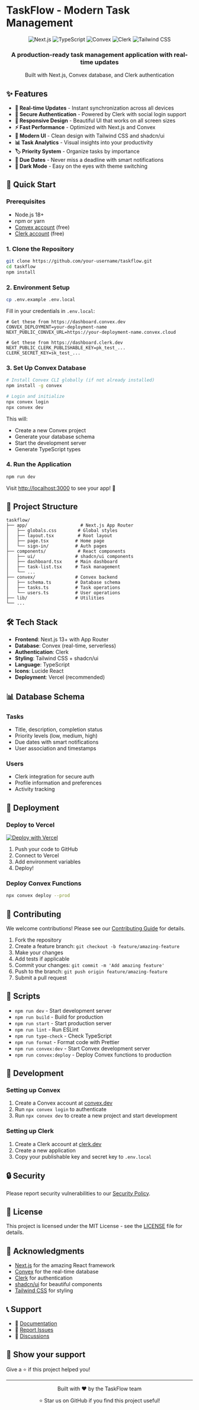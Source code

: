 # TaskFlow - Modern Task Management

<div align="center">
  <img src="https://img.shields.io/badge/Next.js-13+-black?style=for-the-badge&logo=next.js" alt="Next.js" />
  <img src="https://img.shields.io/badge/TypeScript-5+-blue?style=for-the-badge&logo=typescript" alt="TypeScript" />
  <img src="https://img.shields.io/badge/Convex-Database-orange?style=for-the-badge" alt="Convex" />
  <img src="https://img.shields.io/badge/Clerk-Auth-purple?style=for-the-badge" alt="Clerk" />
  <img src="https://img.shields.io/badge/Tailwind-CSS-cyan?style=for-the-badge&logo=tailwindcss" alt="Tailwind CSS" />
</div>

<div align="center">
  <h3>A production-ready task management application with real-time updates</h3>
  <p>Built with Next.js, Convex database, and Clerk authentication</p>
</div>

## ✨ Features

- **🔄 Real-time Updates** - Instant synchronization across all devices
- **🔐 Secure Authentication** - Powered by Clerk with social login support
- **📱 Responsive Design** - Beautiful UI that works on all screen sizes
- **⚡ Fast Performance** - Optimized with Next.js and Convex
- **🎨 Modern UI** - Clean design with Tailwind CSS and shadcn/ui
- **📊 Task Analytics** - Visual insights into your productivity
- **🏷️ Priority System** - Organize tasks by importance
- **📅 Due Dates** - Never miss a deadline with smart notifications
- **🌙 Dark Mode** - Easy on the eyes with theme switching

## 🚀 Quick Start

### Prerequisites

- Node.js 18+ 
- npm or yarn
- [Convex account](https://convex.dev) (free)
- [Clerk account](https://clerk.dev) (free)

### 1. Clone the Repository

```bash
git clone https://github.com/your-username/taskflow.git
cd taskflow
npm install
```

### 2. Environment Setup

```bash
cp .env.example .env.local
```

Fill in your credentials in `.env.local`:

```env
# Get these from https://dashboard.convex.dev
CONVEX_DEPLOYMENT=your-deployment-name
NEXT_PUBLIC_CONVEX_URL=https://your-deployment-name.convex.cloud

# Get these from https://dashboard.clerk.dev
NEXT_PUBLIC_CLERK_PUBLISHABLE_KEY=pk_test_...
CLERK_SECRET_KEY=sk_test_...
```

### 3. Set Up Convex Database

```bash
# Install Convex CLI globally (if not already installed)
npm install -g convex

# Login and initialize
npx convex login
npx convex dev
```

This will:
- Create a new Convex project
- Generate your database schema
- Start the development server
- Generate TypeScript types

### 4. Run the Application

```bash
npm run dev
```

Visit [http://localhost:3000](http://localhost:3000) to see your app! 🎉

## 📁 Project Structure

```
taskflow/
├── app/                    # Next.js App Router
│   ├── globals.css        # Global styles
│   ├── layout.tsx         # Root layout
│   ├── page.tsx          # Home page
│   └── sign-in/          # Auth pages
├── components/            # React components
│   ├── ui/               # shadcn/ui components
│   ├── dashboard.tsx     # Main dashboard
│   ├── task-list.tsx     # Task management
│   └── ...
├── convex/               # Convex backend
│   ├── schema.ts         # Database schema
│   ├── tasks.ts          # Task operations
│   └── users.ts          # User operations
├── lib/                  # Utilities
└── ...
```

## 🛠️ Tech Stack

- **Frontend**: Next.js 13+ with App Router
- **Database**: Convex (real-time, serverless)
- **Authentication**: Clerk
- **Styling**: Tailwind CSS + shadcn/ui
- **Language**: TypeScript
- **Icons**: Lucide React
- **Deployment**: Vercel (recommended)

## 📊 Database Schema

### Tasks
- Title, description, completion status
- Priority levels (low, medium, high)
- Due dates with smart notifications
- User association and timestamps

### Users
- Clerk integration for secure auth
- Profile information and preferences
- Activity tracking

## 🚀 Deployment

### Deploy to Vercel

[![Deploy with Vercel](https://vercel.com/button)](https://vercel.com/new/clone?repository-url=https://github.com/your-username/taskflow)

1. Push your code to GitHub
2. Connect to Vercel
3. Add environment variables
4. Deploy!

### Deploy Convex Functions

```bash
npx convex deploy --prod
```

## 🤝 Contributing

We welcome contributions! Please see our [Contributing Guide](CONTRIBUTING.md) for details.

1. Fork the repository
2. Create a feature branch: `git checkout -b feature/amazing-feature`
3. Make your changes
4. Add tests if applicable
5. Commit your changes: `git commit -m 'Add amazing feature'`
6. Push to the branch: `git push origin feature/amazing-feature`
7. Submit a pull request

## 📝 Scripts

- `npm run dev` - Start development server
- `npm run build` - Build for production
- `npm run start` - Start production server
- `npm run lint` - Run ESLint
- `npm run type-check` - Check TypeScript
- `npm run format` - Format code with Prettier
- `npm run convex:dev` - Start Convex development server
- `npm run convex:deploy` - Deploy Convex functions to production

## 🔧 Development

### Setting up Convex

1. Create a Convex account at [convex.dev](https://convex.dev)
2. Run `npx convex login` to authenticate
3. Run `npx convex dev` to create a new project and start development

### Setting up Clerk

1. Create a Clerk account at [clerk.dev](https://clerk.dev)
2. Create a new application
3. Copy your publishable key and secret key to `.env.local`

## 🔒 Security

Please report security vulnerabilities to our [Security Policy](SECURITY.md).

## 📄 License

This project is licensed under the MIT License - see the [LICENSE](LICENSE) file for details.

## 🙏 Acknowledgments

- [Next.js](https://nextjs.org) for the amazing React framework
- [Convex](https://convex.dev) for the real-time database
- [Clerk](https://clerk.dev) for authentication
- [shadcn/ui](https://ui.shadcn.com) for beautiful components
- [Tailwind CSS](https://tailwindcss.com) for styling

## 📞 Support

- 📖 [Documentation](https://github.com/ChristianRelf/taskflow/wiki)
- 🐛 [Report Issues](https://github.com/ChristianRelf/taskflow/issues)
- 💬 [Discussions](https://github.com/ChristianRelf/taskflow/discussions)

## 🌟 Show your support

Give a ⭐️ if this project helped you!

---

<div align="center">
  <p>Built with ❤️ by the TaskFlow team</p>
  <p>⭐ Star us on GitHub if you find this project useful!</p>
</div>

